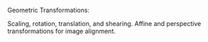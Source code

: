 Geometric Transformations:

Scaling, rotation, translation, and shearing.
Affine and perspective transformations for image alignment.
